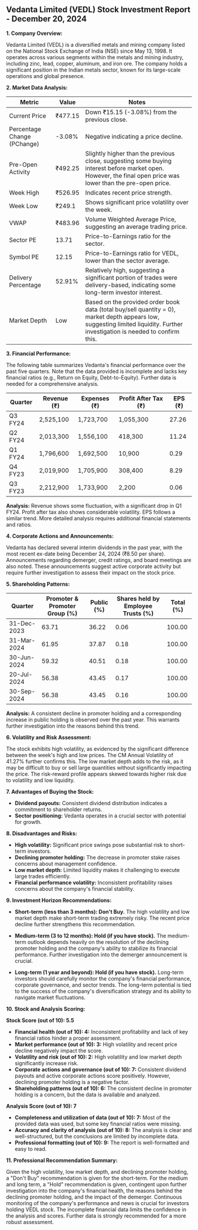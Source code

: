 ## Vedanta Limited (VEDL) Stock Investment Report - December 20, 2024

**1. Company Overview:**

Vedanta Limited (VEDL) is a diversified metals and mining company listed on the National Stock Exchange of India (NSE) since May 13, 1998.  It operates across various segments within the metals and mining industry, including zinc, lead, copper, aluminum, and iron ore.  The company holds a significant position in the Indian metals sector, known for its large-scale operations and global presence.

**2. Market Data Analysis:**

| Metric                     | Value       | Notes                                                              |
|-----------------------------|-------------|----------------------------------------------------------------------|
| Current Price              | ₹477.15     | Down ₹15.15 (-3.08%) from the previous close.                       |
| Percentage Change (PChange) | -3.08%      | Negative indicating a price decline.                               |
| Pre-Open Activity          | ₹492.25     | Slightly higher than the previous close, suggesting some buying interest before market open.  However, the final open price was lower than the pre-open price. |
| Week High                   | ₹526.95     | Indicates recent price strength.                                     |
| Week Low                    | ₹249.1      | Shows significant price volatility over the week.                    |
| VWAP                        | ₹483.96     | Volume Weighted Average Price, suggesting an average trading price.   |
| Sector PE                   | 13.71       | Price-to-Earnings ratio for the sector.                             |
| Symbol PE                   | 12.15       | Price-to-Earnings ratio for VEDL, lower than the sector average.    |
| Delivery Percentage         | 52.91%      | Relatively high, suggesting a significant portion of trades were delivery-based, indicating some long-term investor interest. |
| Market Depth                | Low         | Based on the provided order book data (total buy/sell quantity = 0), market depth appears low, suggesting limited liquidity.  Further investigation is needed to confirm this. |


**3. Financial Performance:**

The following table summarizes Vedanta's financial performance over the past five quarters.  Note that the data provided is incomplete and lacks key financial ratios (e.g., Return on Equity, Debt-to-Equity).  Further data is needed for a comprehensive analysis.

| Quarter      | Revenue (₹) | Expenses (₹) | Profit After Tax (₹) | EPS (₹) |
|--------------|-------------|-------------|-----------------------|---------|
| Q3 FY24      | 2,525,100   | 1,723,700   | 1,055,300             | 27.26   |
| Q2 FY24      | 2,013,300   | 1,556,100   | 418,300              | 11.24   |
| Q1 FY24      | 1,796,600   | 1,692,500   | 10,900               | 0.29    |
| Q4 FY23      | 2,019,900   | 1,705,900   | 308,400              | 8.29    |
| Q3 FY23      | 2,212,900   | 1,733,900   | 2,200                | 0.06    |

**Analysis:**  Revenue shows some fluctuation, with a significant drop in Q1 FY24. Profit after tax also shows considerable volatility.  EPS follows a similar trend.  More detailed analysis requires additional financial statements and ratios.

**4. Corporate Actions and Announcements:**

Vedanta has declared several interim dividends in the past year, with the most recent ex-date being December 24, 2024 (₹8.50 per share).  Announcements regarding demerger, credit ratings, and board meetings are also noted.  These announcements suggest active corporate activity but require further investigation to assess their impact on the stock price.

**5. Shareholding Patterns:**

| Quarter      | Promoter & Promoter Group (%) | Public (%) | Shares held by Employee Trusts (%) | Total (%) |
|--------------|-----------------------------|------------|---------------------------------|-----------|
| 31-Dec-2023  | 63.71                        | 36.22      | 0.06                           | 100.00    |
| 31-Mar-2024  | 61.95                        | 37.87      | 0.18                           | 100.00    |
| 30-Jun-2024  | 59.32                        | 40.51      | 0.18                           | 100.00    |
| 20-Jul-2024  | 56.38                        | 43.45      | 0.17                           | 100.00    |
| 30-Sep-2024  | 56.38                        | 43.45      | 0.16                           | 100.00    |

**Analysis:**  A consistent decline in promoter holding and a corresponding increase in public holding is observed over the past year. This warrants further investigation into the reasons behind this trend.

**6. Volatility and Risk Assessment:**

The stock exhibits high volatility, as evidenced by the significant difference between the week's high and low prices.  The CM Annual Volatility of 41.27% further confirms this.  The low market depth adds to the risk, as it may be difficult to buy or sell large quantities without significantly impacting the price.  The risk-reward profile appears skewed towards higher risk due to volatility and low liquidity.

**7. Advantages of Buying the Stock:**

* **Dividend payouts:** Consistent dividend distribution indicates a commitment to shareholder returns.
* **Sector positioning:**  Vedanta operates in a crucial sector with potential for growth.

**8. Disadvantages and Risks:**

* **High volatility:**  Significant price swings pose substantial risk to short-term investors.
* **Declining promoter holding:**  The decrease in promoter stake raises concerns about management confidence.
* **Low market depth:**  Limited liquidity makes it challenging to execute large trades efficiently.
* **Financial performance volatility:**  Inconsistent profitability raises concerns about the company's financial stability.

**9. Investment Horizon Recommendations:**

* **Short-term (less than 3 months): Don't Buy.** The high volatility and low market depth make short-term trading extremely risky.  The recent price decline further strengthens this recommendation.

* **Medium-term (3 to 12 months): Hold (if you have stock).**  The medium-term outlook depends heavily on the resolution of the declining promoter holding and the company's ability to stabilize its financial performance.  Further investigation into the demerger announcement is crucial.

* **Long-term (1 year and beyond): Hold (if you have stock).**  Long-term investors should carefully monitor the company's financial performance, corporate governance, and sector trends.  The long-term potential is tied to the success of the company's diversification strategy and its ability to navigate market fluctuations.


**10. Stock and Analysis Scoring:**

**Stock Score (out of 10): 5.5**

* **Financial health (out of 10): 4:** Inconsistent profitability and lack of key financial ratios hinder a proper assessment.
* **Market performance (out of 10): 3:** High volatility and recent price decline negatively impact the score.
* **Volatility and risk (out of 10): 2:** High volatility and low market depth significantly increase risk.
* **Corporate actions and governance (out of 10): 7:** Consistent dividend payouts and active corporate actions score positively.  However, declining promoter holding is a negative factor.
* **Shareholding patterns (out of 10): 6:**  The consistent decline in promoter holding is a concern, but the data is available and analyzed.


**Analysis Score (out of 10): 7**

* **Completeness and utilization of data (out of 10): 7:**  Most of the provided data was used, but some key financial ratios were missing.
* **Accuracy and clarity of analysis (out of 10): 8:** The analysis is clear and well-structured, but the conclusions are limited by incomplete data.
* **Professional formatting (out of 10): 9:** The report is well-formatted and easy to read.


**11. Professional Recommendation Summary:**

Given the high volatility, low market depth, and declining promoter holding, a "Don't Buy" recommendation is given for the short-term.  For the medium and long term, a "Hold" recommendation is given, contingent upon further investigation into the company's financial health, the reasons behind the declining promoter holding, and the impact of the demerger.  Continuous monitoring of the company's performance and news is crucial for investors holding VEDL stock.  The incomplete financial data limits the confidence in the analysis and scores.  Further data is strongly recommended for a more robust assessment.
